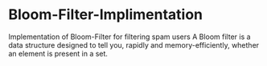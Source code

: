 # Bloom-Filter-Implimentation
Implementation of Bloom-Filter for filtering spam users
A Bloom filter is a data structure designed to tell you, rapidly and memory-efficiently, whether an element is present in a set.
